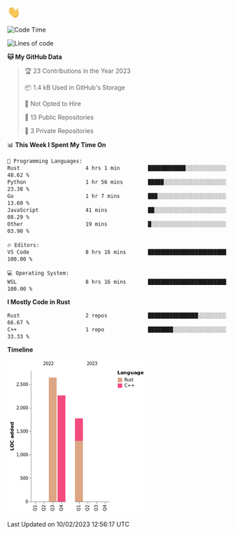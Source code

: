 <img src="https://raw.githubusercontent.com/guuzaa/guuzaa/master/assets/wave.gif" width="30px" />
 
<!--START_SECTION:waka-->
![Code Time](http://img.shields.io/badge/Code%20Time-12%20hrs%2053%20mins-blue)

![Lines of code](https://img.shields.io/badge/From%20Hello%20World%20I%27ve%20Written-7%20Thousand%20lines%20of%20code-blue)

**🐱 My GitHub Data** 

> 🏆 23 Contributions in the Year 2023
 > 
> 📦 1.4 kB Used in GitHub's Storage 
 > 
> 🚫 Not Opted to Hire
 > 
> 📜 13 Public Repositories 
 > 
> 🔑 3 Private Repositories  
 > 
📊 **This Week I Spent My Time On** 

```text
💬 Programming Languages: 
Rust                     4 hrs 1 min         ████████████░░░░░░░░░░░░░   48.62 % 
Python                   1 hr 56 mins        █████░░░░░░░░░░░░░░░░░░░░   23.38 % 
Go                       1 hr 7 mins         ███░░░░░░░░░░░░░░░░░░░░░░   13.60 % 
JavaScript               41 mins             ██░░░░░░░░░░░░░░░░░░░░░░░   08.29 % 
Other                    19 mins             █░░░░░░░░░░░░░░░░░░░░░░░░   03.90 % 

🔥 Editors: 
VS Code                  8 hrs 16 mins       █████████████████████████   100.00 % 

💻 Operating System: 
WSL                      8 hrs 16 mins       █████████████████████████   100.00 % 

```

**I Mostly Code in Rust** 

```text
Rust                     2 repos             ████████████████░░░░░░░░░   66.67 % 
C++                      1 repo              ████████░░░░░░░░░░░░░░░░░   33.33 % 

```


**Timeline**

![Chart not found](https://raw.githubusercontent.com/guuzaa/guuzaa/master/charts/bar_graph.png) 


 Last Updated on 10/02/2023 12:56:17 UTC
<!--END_SECTION:waka-->
